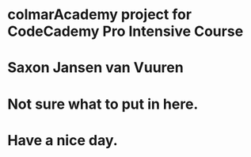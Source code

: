 # colmarAcademy project for CodeCademy Pro Intensive Course
# Saxon Jansen van Vuuren
# Not sure what to put in here.

# Have a nice day.
